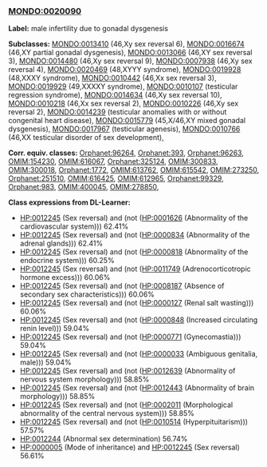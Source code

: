 
### [MONDO:0020090](http://purl.obolibrary.org/obo/MONDO_0020090)
**Label:** male infertility due to gonadal dysgenesis

**Subclasses:** [MONDO:0013410](http://purl.obolibrary.org/obo/MONDO_0013410) (46,Xy sex reversal 6), [MONDO:0016674](http://purl.obolibrary.org/obo/MONDO_0016674) (46,XY partial gonadal dysgenesis), [MONDO:0013066](http://purl.obolibrary.org/obo/MONDO_0013066) (46,XY sex reversal 3), [MONDO:0014480](http://purl.obolibrary.org/obo/MONDO_0014480) (46,Xy sex reversal 9), [MONDO:0007938](http://purl.obolibrary.org/obo/MONDO_0007938) (46,Xy sex reversal 4), [MONDO:0020469](http://purl.obolibrary.org/obo/MONDO_0020469) (48,XYYY syndrome), [MONDO:0019928](http://purl.obolibrary.org/obo/MONDO_0019928) (48,XXXY syndrome), [MONDO:0010442](http://purl.obolibrary.org/obo/MONDO_0010442) (46,Xx sex reversal 3), [MONDO:0019929](http://purl.obolibrary.org/obo/MONDO_0019929) (49,XXXXY syndrome), [MONDO:0010107](http://purl.obolibrary.org/obo/MONDO_0010107) (testicular regression syndrome), [MONDO:0014634](http://purl.obolibrary.org/obo/MONDO_0014634) (46,Xy sex reversal 10), [MONDO:0010218](http://purl.obolibrary.org/obo/MONDO_0010218) (46,Xx sex reversal 2), [MONDO:0010226](http://purl.obolibrary.org/obo/MONDO_0010226) (46,Xy sex reversal 2), [MONDO:0014239](http://purl.obolibrary.org/obo/MONDO_0014239) (testicular anomalies with or without congenital heart disease), [MONDO:0015779](http://purl.obolibrary.org/obo/MONDO_0015779) (45,X/46,XY mixed gonadal dysgenesis), [MONDO:0017967](http://purl.obolibrary.org/obo/MONDO_0017967) (testicular agenesis), [MONDO:0010766](http://purl.obolibrary.org/obo/MONDO_0010766) (46,XX testicular disorder of sex development), 

**Corr. equiv. classes:** [Orphanet:96264](http://www.orpha.net/ORDO/Orphanet_96264), [Orphanet:393](http://www.orpha.net/ORDO/Orphanet_393), [Orphanet:96263](http://www.orpha.net/ORDO/Orphanet_96263), [OMIM:154230](http://purl.obolibrary.org/obo/OMIM_154230), [OMIM:616067](http://purl.obolibrary.org/obo/OMIM_616067), [Orphanet:325124](http://www.orpha.net/ORDO/Orphanet_325124), [OMIM:300833](http://purl.obolibrary.org/obo/OMIM_300833), [OMIM:300018](http://purl.obolibrary.org/obo/OMIM_300018), [Orphanet:1772](http://www.orpha.net/ORDO/Orphanet_1772), [OMIM:613762](http://purl.obolibrary.org/obo/OMIM_613762), [OMIM:615542](http://purl.obolibrary.org/obo/OMIM_615542), [OMIM:273250](http://purl.obolibrary.org/obo/OMIM_273250), [Orphanet:251510](http://www.orpha.net/ORDO/Orphanet_251510), [OMIM:616425](http://purl.obolibrary.org/obo/OMIM_616425), [OMIM:612965](http://purl.obolibrary.org/obo/OMIM_612965), [Orphanet:99329](http://www.orpha.net/ORDO/Orphanet_99329), [Orphanet:983](http://www.orpha.net/ORDO/Orphanet_983), [OMIM:400045](http://purl.obolibrary.org/obo/OMIM_400045), [OMIM:278850](http://purl.obolibrary.org/obo/OMIM_278850), 

**Class expressions from DL-Learner:**

- [HP:0012245](http://purl.obolibrary.org/obo/HP_0012245) (Sex reversal) and (not ([HP:0001626](http://purl.obolibrary.org/obo/HP_0001626) (Abnormality of the cardiovascular system))) 62.41%
- [HP:0012245](http://purl.obolibrary.org/obo/HP_0012245) (Sex reversal) and (not ([HP:0000834](http://purl.obolibrary.org/obo/HP_0000834) (Abnormality of the adrenal glands))) 62.41%
- [HP:0012245](http://purl.obolibrary.org/obo/HP_0012245) (Sex reversal) and (not ([HP:0000818](http://purl.obolibrary.org/obo/HP_0000818) (Abnormality of the endocrine system))) 60.25%
- [HP:0012245](http://purl.obolibrary.org/obo/HP_0012245) (Sex reversal) and (not ([HP:0011749](http://purl.obolibrary.org/obo/HP_0011749) (Adrenocorticotropic hormone excess))) 60.06%
- [HP:0012245](http://purl.obolibrary.org/obo/HP_0012245) (Sex reversal) and (not ([HP:0008187](http://purl.obolibrary.org/obo/HP_0008187) (Absence of secondary sex characteristics))) 60.06%
- [HP:0012245](http://purl.obolibrary.org/obo/HP_0012245) (Sex reversal) and (not ([HP:0000127](http://purl.obolibrary.org/obo/HP_0000127) (Renal salt wasting))) 60.06%
- [HP:0012245](http://purl.obolibrary.org/obo/HP_0012245) (Sex reversal) and (not ([HP:0000848](http://purl.obolibrary.org/obo/HP_0000848) (Increased circulating renin level))) 59.04%
- [HP:0012245](http://purl.obolibrary.org/obo/HP_0012245) (Sex reversal) and (not ([HP:0000771](http://purl.obolibrary.org/obo/HP_0000771) (Gynecomastia))) 59.04%
- [HP:0012245](http://purl.obolibrary.org/obo/HP_0012245) (Sex reversal) and (not ([HP:0000033](http://purl.obolibrary.org/obo/HP_0000033) (Ambiguous genitalia, male))) 59.04%
- [HP:0012245](http://purl.obolibrary.org/obo/HP_0012245) (Sex reversal) and (not ([HP:0012639](http://purl.obolibrary.org/obo/HP_0012639) (Abnormality of nervous system morphology))) 58.85%
- [HP:0012245](http://purl.obolibrary.org/obo/HP_0012245) (Sex reversal) and (not ([HP:0012443](http://purl.obolibrary.org/obo/HP_0012443) (Abnormality of brain morphology))) 58.85%
- [HP:0012245](http://purl.obolibrary.org/obo/HP_0012245) (Sex reversal) and (not ([HP:0002011](http://purl.obolibrary.org/obo/HP_0002011) (Morphological abnormality of the central nervous system))) 58.85%
- [HP:0012245](http://purl.obolibrary.org/obo/HP_0012245) (Sex reversal) and (not ([HP:0010514](http://purl.obolibrary.org/obo/HP_0010514) (Hyperpituitarism))) 57.57%
- [HP:0012244](http://purl.obolibrary.org/obo/HP_0012244) (Abnormal sex determination) 56.74%
- [HP:0000005](http://purl.obolibrary.org/obo/HP_0000005) (Mode of inheritance) and [HP:0012245](http://purl.obolibrary.org/obo/HP_0012245) (Sex reversal) 56.61%



